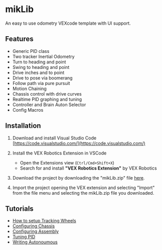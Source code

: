 # mikLib
An easy to use odometry VEXcode template with UI support.

## Features
- Generic PID class
- Two tracker Inertial Odometry
- Turn to heading and point
- Swing to heading and point
- Drive inches and to point
- Drive to pose via boomerang
- Follow path via pure pursuit
- Motion Chaining
- Chassis control with drive curves
- Realtime PID graphing and tuning
- Controller and Brain Auton Selector
- Config Macros

## Installation
1. Download and install Visual Studio Code [https://code.visualstudio.com/](https://code.visualstudio.com/)

2. Install the VEX Robotics Extension in VSCode
   - Open the Extensions view (`Ctrl/Cmd+Shift+X`)
   - Search for and install **"VEX Robotics Extension"** by VEX Robotics
   
3. Download the project by downloading the "mikLib.zip" file [here](https://github.com/EthanMik/mikLib/releases/latest).

5. Import the project opening the VEX extension and selecting "Import" from the file menu and selecting the mikLib.zip file you downloaded.

## Tutorials
- [How to setup Tracking Wheels](https://youtu.be/ZLTW1LMl5fk)
- [Configuring Chassis]()
- [Configuring Assembly]()
- [Tuning PID]()
- [Writing Autonoumous]()
